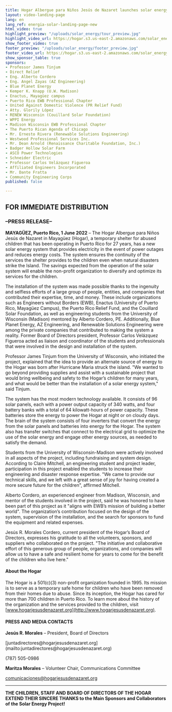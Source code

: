 ```yaml
---
title: Hogar Albergue para Niños Jesús de Nazaret launches solar energy system
layout: video-landing-page
lang: en
lang_ref: energia-solar-landing-page-new
html_video: true
highlight_preview: "/uploads/solar_energy/tour_preview.jpg"
highlight_video_url: https://hogar.s3.us-east-2.amazonaws.com/solar_energy_tour_final.mov
show_footer_video: true
footer_preview: "/uploads/solar_energy/footer_preview.jpg"
footer_video_url: https://hogar.s3.us-east-2.amazonaws.com/solar_energy_thank_you.mov
show_sponsor_table: true
sponsors:
- Professor James Tinjum
- Direct Relief
- Eng. Alberto Cordero
- Eng. Angel Zayas (AZ Engineering)
- Blue Planet Energy
- Kemper K. Knapp (U.W. Madison)
- Enactus, Mayagüez campus
- Puerto Rico EWB Professional Chapter
- United Against Domestic Violence (PR Relief Fund)
- Atty. Glorily López
- RENEW Wisconsin (Couillard Solar Foundation)
- WPPI Energy
- Madison Wisconsin EWB Professional Chapter
- The Puerto Rican Agenda of Chicago
- Mr. Ernesto Rivera (Renewable Solutions Engineering)
- Westwood Professional Services Inc.
- Mr. Dean Arnold (Renaissance Charitable Foundation, Inc.)
- Badger Hollow Solar Farm
- ASCO Power Technologies
- Schneider Electric
- Professor Carlos Velázquez Figueroa
- Affiliated Engineers Incorporated
- Mr. Dante Fratta
- Community Engineering Corps
published: false

---
```

## FOR IMMEDIATE DISTRIBUTION

### –PRESS RELEASE–

**MAYAGÜEZ, Puerto Rico, 1 June 2022** – The Hogar Albergue para Niños Jesús de Nazaret in Mayagüez (Hogar), a temporary shelter for abused children that has been operating in Puerto Rico for 27 years, has a new solar energy system that provides electricity in the event of power outages and reduces energy costs. The system ensures the continuity of the services the shelter provides to the children even when natural disasters strike the Island. The savings expected from the operation of the solar system will enable the non-profit organization to diversify and optimize its services for the children.

The installation of the system was made possible thanks to the ingenuity and selfless efforts of a large group of people, entities, and companies that contributed their expertise, time, and money. These include organizations such as Engineers without Borders (EWB), Enactus (University of Puerto Rico, Mayagüez Campus), the Puerto Rico Relief Fund, and the Couillard Solar Foundation, as well as engineering students from the University of Wisconsin (Madison) mentored by Alberto Cordero, PE. Additionally, Blue Planet Energy, AZ Engineering, and Renewable Solutions Engineering were among the private companies that contributed to making the system a reality. Former Board of Directors president, Professor Carlos Velázquez Figueroa acted as liaison and coordinator of the students and professionals that were involved in the design and installation of the system.

Professor James Tinjum from the University of Wisconsin, who initiated the project, explained that the idea to provide an alternate source of energy to the Hogar was born after Hurricane Maria struck the island. "We wanted to go beyond providing supplies and assist with a sustainable project that would bring wellbeing and safety to the Hogar’s children for many years, and what would be better than the installation of a solar energy system," said Tinjum.

The system has the most modern technology available. It consists of 96 solar panels, each with a power output capacity of 340 watts, and four battery banks with a total of 64 kilowatt-hours of power capacity. These batteries store the energy to power the Hogar at night or on cloudy days. The brain of the system consists of four inverters that convert the energy from the solar panels and batteries into energy for the Hogar. The system also has transfer switches that connect to the electrical grid to optimize the use of the solar energy and engage other energy sources, as needed to satisfy the demand.

Students from the University of Wisconsin-Madison were actively involved in all aspects of the project, including fundraising and system design. According to Claire Mitchell, an engineering student and project leader, participation in this project enabled the students to increase their engineering and disaster response expertise. "We came to provide our technical skills, and we left with a great sense of joy for having created a more secure future for the children", affirmed Mitchell.

Alberto Cordero, an experienced engineer from Madison, Wisconsin, and mentor of the students involved in the project, said he was honored to have been part of this project as it "aligns with EWB’s mission of building a better world". The organization’s contribution focused on the design of the system, supervision of the installation, and the search for sponsors to fund the equipment and related expenses.

Jesús R. Morales Cordero, current president of the Hogar’s Board of Directors, expresses his gratitude to all the volunteers, sponsors, and suppliers who collaborated on the project. "The initiative and collaborative effort of this generous group of people, organizations, and companies will allow us to have a safe and resilient home for years to come for the benefit of the children who live here."

#### About the Hogar

The Hogar is a 501(c)(3) non-profit organization founded in 1995. Its mission is to serve as a temporary safe home for children who have been removed from their homes due to abuse. Since its inception, the Hogar has cared for more than 700 children in Puerto Rico. To learn more about the history of the organization and the services provided to the children, visit [www.hogarjesusdenazaret.org](http://www.hogarjesusdenazaret.org).

#### PRESS AND MEDIA CONTACTS

<p class="mb-0"><b>Jesús R. Morales</b> – President, Board of Directors</p>

<p class="mb-0">[juntadirectores@hogarjesusdenazaret.org](mailto:juntadirectores@hogarjesusdenazaret.org)</p>

<p class="mb-0">(787) 505-0986</p>

**Maritza Morales** – Volunteer Chair, Communications Committee

[comunicaciones@hogarjesusdenazaret.org](mailto:comunicaciones@hogarjesusdenazaret.org)

<hr />

**THE CHILDREN, STAFF AND BOARD OF DIRECTORS OF THE HOGAR EXTEND THEIR SINCERE THANKS to the Main Sponsors and Collaborators of the Solar Energy Project!**